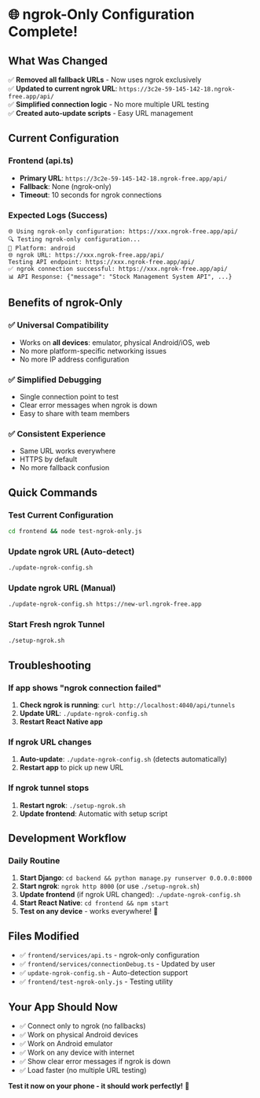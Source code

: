 # 🌐 ngrok-Only Configuration Complete!

## What Was Changed

✅ **Removed all fallback URLs** - Now uses ngrok exclusively  
✅ **Updated to current ngrok URL**: `https://3c2e-59-145-142-18.ngrok-free.app/api/`  
✅ **Simplified connection logic** - No more multiple URL testing  
✅ **Created auto-update scripts** - Easy URL management

## Current Configuration

### Frontend (api.ts)

- **Primary URL**: `https://3c2e-59-145-142-18.ngrok-free.app/api/`
- **Fallback**: None (ngrok-only)
- **Timeout**: 10 seconds for ngrok connections

### Expected Logs (Success)

```
🌐 Using ngrok-only configuration: https://xxx.ngrok-free.app/api/
🔍 Testing ngrok-only configuration...
📱 Platform: android
🌐 ngrok URL: https://xxx.ngrok-free.app/api/
Testing API endpoint: https://xxx.ngrok-free.app/api/
✅ ngrok connection successful: https://xxx.ngrok-free.app/api/
📊 API Response: {"message": "Stock Management System API", ...}
```

## Benefits of ngrok-Only

### ✅ Universal Compatibility

- Works on **all devices**: emulator, physical Android/iOS, web
- No more platform-specific networking issues
- No more IP address configuration

### ✅ Simplified Debugging

- Single connection point to test
- Clear error messages when ngrok is down
- Easy to share with team members

### ✅ Consistent Experience

- Same URL works everywhere
- HTTPS by default
- No more fallback confusion

## Quick Commands

### Test Current Configuration

```bash
cd frontend && node test-ngrok-only.js
```

### Update ngrok URL (Auto-detect)

```bash
./update-ngrok-config.sh
```

### Update ngrok URL (Manual)

```bash
./update-ngrok-config.sh https://new-url.ngrok-free.app
```

### Start Fresh ngrok Tunnel

```bash
./setup-ngrok.sh
```

## Troubleshooting

### If app shows "ngrok connection failed"

1. **Check ngrok is running**: `curl http://localhost:4040/api/tunnels`
2. **Update URL**: `./update-ngrok-config.sh`
3. **Restart React Native app**

### If ngrok URL changes

1. **Auto-update**: `./update-ngrok-config.sh` (detects automatically)
2. **Restart app** to pick up new URL

### If ngrok tunnel stops

1. **Restart ngrok**: `./setup-ngrok.sh`
2. **Update frontend**: Automatic with setup script

## Development Workflow

### Daily Routine

1. **Start Django**: `cd backend && python manage.py runserver 0.0.0.0:8000`
2. **Start ngrok**: `ngrok http 8000` (or use `./setup-ngrok.sh`)
3. **Update frontend** (if ngrok URL changed): `./update-ngrok-config.sh`
4. **Start React Native**: `cd frontend && npm start`
5. **Test on any device** - works everywhere! 🎉

## Files Modified

- ✅ `frontend/services/api.ts` - ngrok-only configuration
- ✅ `frontend/services/connectionDebug.ts` - Updated by user
- ✅ `update-ngrok-config.sh` - Auto-detection support
- ✅ `frontend/test-ngrok-only.js` - Testing utility

## Your App Should Now

- ✅ Connect only to ngrok (no fallbacks)
- ✅ Work on physical Android devices
- ✅ Work on Android emulator
- ✅ Work on any device with internet
- ✅ Show clear error messages if ngrok is down
- ✅ Load faster (no multiple URL testing)

**Test it now on your phone - it should work perfectly!** 🚀
